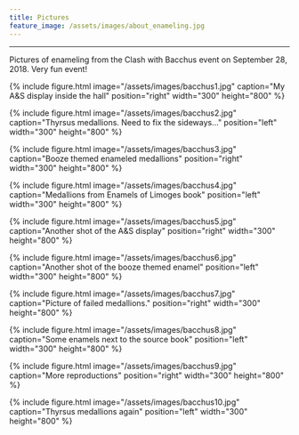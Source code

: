 ```yaml
---
title: Pictures
feature_image: /assets/images/about_enameling.jpg
---
```


* * *

Pictures of enameling from the Clash with Bacchus event on September 28, 2018. Very fun event! 

{% include figure.html image="/assets/images/bacchus1.jpg" caption="My A&S display inside the hall" position="right" width="300" height="800" %}

{% include figure.html image="/assets/images/bacchus2.jpg" caption="Thyrsus medallions. Need to fix the sideways..." position="left" width="300" height="800" %}

{% include figure.html image="/assets/images/bacchus3.jpg" caption="Booze themed enameled medallions" position="right" width="300" height="800" %}

{% include figure.html image="/assets/images/bacchus4.jpg" caption="Medallions from Enamels of Limoges book" position="left" width="300" height="800" %}

{% include figure.html image="/assets/images/bacchus5.jpg" caption="Another shot of the A&S display" position="right" width="300" height="800" %}

{% include figure.html image="/assets/images/bacchus6.jpg" caption="Another shot of the booze themed enamel" position="left" width="300" height="800" %}

{% include figure.html image="/assets/images/bacchus7.jpg" caption="Picture of failed medallions." position="right" width="300" height="800" %}

{% include figure.html image="/assets/images/bacchus8.jpg" caption="Some enamels next to the source book" position="left" width="300" height="800" %}

{% include figure.html image="/assets/images/bacchus9.jpg" caption="More reproductions" position="right" width="300" height="800" %}

{% include figure.html image="/assets/images/bacchus10.jpg" caption="Thyrsus medallions again" position="left" width="300" height="800" %}

